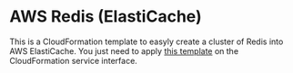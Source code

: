 # AWS Redis (ElastiCache)

This is a CloudFormation template to easyly create a cluster of Redis into AWS ElastiCache.
You just need to apply [this template](/elasticache-redis.yaml) on the CloudFormation service interface.
